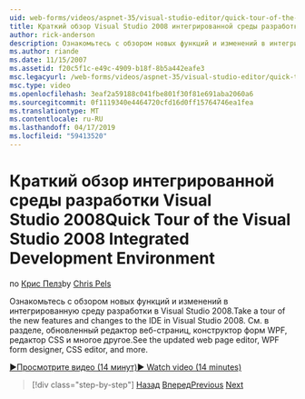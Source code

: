```yaml
---
uid: web-forms/videos/aspnet-35/visual-studio-editor/quick-tour-of-the-visual-studio-2008-integrated-development-environment
title: Краткий обзор Visual Studio 2008 интегрированной среды разработки | Документация Майкрософт
author: rick-anderson
description: Ознакомьтесь с обзором новых функций и изменений в интегрированную среду разработки в Visual Studio 2008. См. в разделе, обновленный редактор веб-страниц, конструктор форм WPF, редактор CSS и многое другое.
ms.author: riande
ms.date: 11/15/2007
ms.assetid: f20c5f1c-e49c-4909-b18f-8b5a442eafe3
msc.legacyurl: /web-forms/videos/aspnet-35/visual-studio-editor/quick-tour-of-the-visual-studio-2008-integrated-development-environment
msc.type: video
ms.openlocfilehash: 3eaf2a59188c041fbe801f30f81e691aba2060a6
ms.sourcegitcommit: 0f1119340e4464720cfd16d0ff15764746ea1fea
ms.translationtype: MT
ms.contentlocale: ru-RU
ms.lasthandoff: 04/17/2019
ms.locfileid: "59413520"
---
```

# <a name="quick-tour-of-the-visual-studio-2008-integrated-development-environment"></a><span data-ttu-id="6613e-104">Краткий обзор интегрированной среды разработки Visual Studio 2008</span><span class="sxs-lookup"><span data-stu-id="6613e-104">Quick Tour of the Visual Studio 2008 Integrated Development Environment</span></span>

<span data-ttu-id="6613e-105">по [Крис Пелз](https://twitter.com/chrispels)</span><span class="sxs-lookup"><span data-stu-id="6613e-105">by [Chris Pels](https://twitter.com/chrispels)</span></span>

<span data-ttu-id="6613e-106">Ознакомьтесь с обзором новых функций и изменений в интегрированную среду разработки в Visual Studio 2008.</span><span class="sxs-lookup"><span data-stu-id="6613e-106">Take a tour of the new features and changes to the IDE in Visual Studio 2008.</span></span> <span data-ttu-id="6613e-107">См. в разделе, обновленный редактор веб-страниц, конструктор форм WPF, редактор CSS и многое другое.</span><span class="sxs-lookup"><span data-stu-id="6613e-107">See the updated web page editor, WPF form designer, CSS editor, and more.</span></span>

[<span data-ttu-id="6613e-108">&#9654;Просмотрите видео (14 минут)</span><span class="sxs-lookup"><span data-stu-id="6613e-108">&#9654; Watch video (14 minutes)</span></span>](https://channel9.msdn.com/Blogs/ASP-NET-Site-Videos/quick-tour-of-the-visual-studio-2008-integrated-development-environment)

> [!div class="step-by-step"]
> <span data-ttu-id="6613e-109">[Назад](intellisense-for-jscript-and-aspnet-ajax.md)
> [Вперед](creating-and-modifying-a-css-file.md)</span><span class="sxs-lookup"><span data-stu-id="6613e-109">[Previous](intellisense-for-jscript-and-aspnet-ajax.md)
[Next](creating-and-modifying-a-css-file.md)</span></span>
